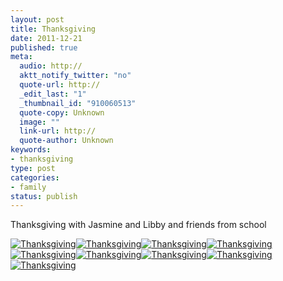 ```yaml
--- 
layout: post
title: Thanksgiving
date: 2011-12-21
published: true
meta: 
  audio: http://
  aktt_notify_twitter: "no"
  quote-url: http://
  _edit_last: "1"
  _thumbnail_id: "910060513"
  quote-copy: Unknown
  image: ""
  link-url: http://
  quote-author: Unknown
keywords: 
- thanksgiving
type: post
categories: 
- family
status: publish
---
```

Thanksgiving with Jasmine and Libby and friends from school

[![](http://media.eick.us/2011/12/thanksgiving-7-500x333.jpg "Thanksgiving")](http://media.eick.us/2011/12/thanksgiving-7.jpg)[![](http://media.eick.us/2011/12/thanksgiving-43-500x333.jpg "Thanksgiving")](http://media.eick.us/2011/12/thanksgiving-43.jpg)[![](http://media.eick.us/2011/12/thanksgiving-47-333x500.jpg "Thanksgiving")](http://media.eick.us/2011/12/thanksgiving-47.jpg)[![](http://media.eick.us/2011/12/thanksgiving-51-333x500.jpg "Thanksgiving")](http://media.eick.us/2011/12/thanksgiving-51.jpg)[![](http://media.eick.us/2011/12/thanksgiving-66-500x333.jpg "Thanksgiving")](http://media.eick.us/2011/12/thanksgiving-66.jpg)[![](http://media.eick.us/2011/12/thanksgiving-76-500x333.jpg "Thanksgiving")](http://media.eick.us/2011/12/thanksgiving-76.jpg)[![](http://media.eick.us/2011/12/thanksgiving-83-500x333.jpg "Thanksgiving")](http://media.eick.us/2011/12/thanksgiving-83.jpg)[![](http://media.eick.us/2011/12/thanksgiving-95-333x500.jpg "Thanksgiving")](http://media.eick.us/2011/12/thanksgiving-95.jpg)[![](http://media.eick.us/2011/12/thanksgiving-102-333x500.jpg "Thanksgiving")](http://media.eick.us/2011/12/thanksgiving-102.jpg)
